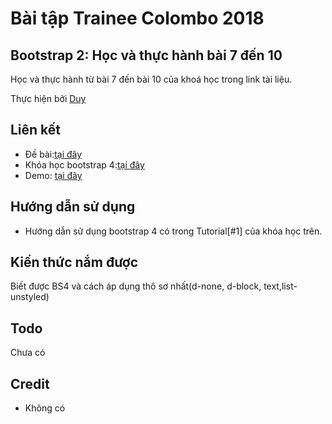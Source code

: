 # Bài tập Trainee Colombo 2018

## Bootstrap 2: Học và thực hành bài 7 đến 10

Học và thực hành từ bài 7 đến bài 10 của khoá học trong link tài liệu.

Thực hiện bởi [Duy](https://github.com/DoVanDuyHedspi)

## Liên kết

- Đề bài:[tại đây](https://docs.google.com/spreadsheets/d/1AcPRWhkGZsbpEEnysr7i6qq9YZHvAOyGe_X_DFYu2TE/edit?ts=5a7807d7#gid=1068631537)
- Khóa học bootstrap 4:[tại đây](https://www.youtube.com/playlist?list=PLUoqTnNH-2XyNhhLuYrrmrmV46jVw6RHF)
- Demo: [tại đây](https://dovanduyhedspi.github.io/BS4StartupSite_DVDUY/startup.html)

## Hướng dẫn sử dụng 

- Hướng dẫn sử dụng bootstrap 4 có trong Tutorial[#1] của khóa học trên.

## Kiến thức nắm được

Biết được BS4 và cách áp dụng thô sơ nhất(d-none, d-block, text,list-unstyled)

## Todo

Chưa có

## Credit

- Không có
